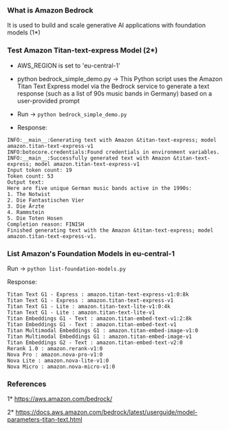 ### What is Amazon Bedrock

It is used to build and scale generative AI applications with foundation models (1*)

### Test Amazon Titan-text-express Model (2*)

- AWS_REGION is set to 'eu-central-1'

- python bedrock_simple_demo.py -> This Python script uses the Amazon Titan Text Express model via the Bedrock service to generate a text response (such as a list of 90s music bands in Germany) based on a user-provided prompt

- Run -> ```python bedrock_simple_demo.py```

- Response:

```
INFO:__main__:Generating text with Amazon &titan-text-express; model amazon.titan-text-express-v1
INFO:botocore.credentials:Found credentials in environment variables.
INFO:__main__:Successfully generated text with Amazon &titan-text-express; model amazon.titan-text-express-v1
Input token count: 19
Token count: 53
Output text: 
Here are five unique German music bands active in the 1990s:
1. The Notwist
2. Die Fantastischen Vier
3. Die Ärzte
4. Rammstein
5. Die Toten Hosen
Completion reason: FINISH
Finished generating text with the Amazon &titan-text-express; model amazon.titan-text-express-v1.
```

### List Amazon's Foundation Models in eu-central-1

Run -> ```python list-foundation-models.py```

Response:

```
Titan Text G1 - Express : amazon.titan-text-express-v1:0:8k
Titan Text G1 - Express : amazon.titan-text-express-v1
Titan Text G1 - Lite : amazon.titan-text-lite-v1:0:4k
Titan Text G1 - Lite : amazon.titan-text-lite-v1
Titan Embeddings G1 - Text : amazon.titan-embed-text-v1:2:8k
Titan Embeddings G1 - Text : amazon.titan-embed-text-v1
Titan Multimodal Embeddings G1 : amazon.titan-embed-image-v1:0
Titan Multimodal Embeddings G1 : amazon.titan-embed-image-v1
Titan Embeddings G2 - Text : amazon.titan-embed-text-v2:0
Rerank 1.0 : amazon.rerank-v1:0
Nova Pro : amazon.nova-pro-v1:0
Nova Lite : amazon.nova-lite-v1:0
Nova Micro : amazon.nova-micro-v1:0
```

### References

1* https://aws.amazon.com/bedrock/

2* https://docs.aws.amazon.com/bedrock/latest/userguide/model-parameters-titan-text.html
